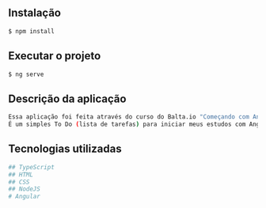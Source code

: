 ## Instalação

```bash
$ npm install 
```

## Executar o projeto

```bash
$ ng serve
```

## Descrição da aplicação

```bash
Essa aplicação foi feita através do curso do Balta.io "Começando com Angular". 
É um simples To Do (lista de tarefas) para iniciar meus estudos com Angular.

```


## Tecnologias utilizadas

```bash
## TypeScript
## HTML
## CSS
## NodeJS
# Angular
```